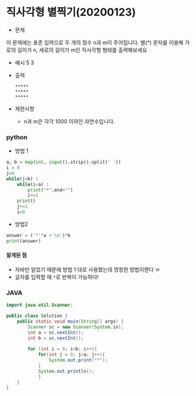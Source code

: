 # 직사각형 별찍기(20200123)

* 문제

이 문제에는 표준 입력으로 두 개의 정수 n과 m이 주어집니다.
별(*) 문자를 이용해 가로의 길이가 n, 세로의 길이가 m인 직사각형 형태를 출력해보세요

* 예시 5 3

* 출력 

  ```
  *****
  *****
  *****
  ```

* 제한사항
  * n과 m은 각각 1000 이하인 자연수입니다.



### python

* 방법 1

````python
a, b = map(int, input().strip().split(' '))
i = 0
j=0
while(j<b) : 
    while(i<a) :  
        print("*",end="")
        i+=1
    print()
    j+=1
    i=0
````

* 방법2

```` python
answer = ('*'*a +'\n')*b
print(answer)
````

#### 알게된 점

* 자바만 알았기 때문에 방법 1 대로 사용했는데 멍청한 방법이랜다 ㅠ
* 글자를 입력할 때 `*`로 반복이 가능하다!

### JAVA

````java
import java.util.Scanner;

public class Solution {
    public static void main(String[] args) {
        Scanner sc = new Scanner(System.in);
        int a = sc.nextInt();
        int b = sc.nextInt();
        
        for (int i = 0; i<b; i++){
            for(int j = 0; j<a; j++){
                System.out.print("*");
            }
            System.out.println();
            }
    }
}
````





